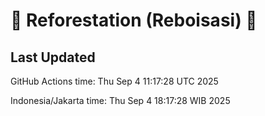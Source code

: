 
# 🌳 Reforestation (Reboisasi) 🌲

## Last Updated

GitHub Actions time: Thu Sep  4 11:17:28 UTC 2025

Indonesia/Jakarta time: Thu Sep  4 18:17:28 WIB 2025
